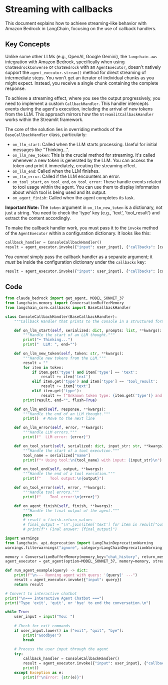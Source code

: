 # Streaming with callbacks

This document explains how to achieve streaming-like behavior with Amazon Bedrock in LangChain, focusing on the use of callback handlers.

## Key Concepts

Unlike some other LLMs (e.g., OpenAI, Google Gemini), the `langchain-aws` integration with Amazon Bedrock, specifically when using `ChatBedrockConverse` or `ChatBedrock` with an `AgentExecutor`, doesn't natively support the `agent_executor.stream()` method for direct streaming of intermediate steps. You won't get an iterator of individual chunks as you might expect. Instead, you receive a single chunk containing the complete response.

To achieve a streaming effect, where you see the output progressively, you need to implement a custom `CallbackHandler`. This handler intercepts events during the agent's execution, including the arrival of new tokens from the LLM.  This approach mirrors how the `StreamlitCallbackHandler` works within the Streamlit framework.

The core of the solution lies in overriding methods of the `BaseCallbackHandler` class, particularly:

*   `on_llm_start`: Called when the LLM starts processing.  Useful for initial messages like "Thinking...".
*   `on_llm_new_token`:  This is the crucial method for streaming. It's called whenever a new token is generated by the LLM.  You can access the token and print it immediately, creating the streaming effect.
*   `on_llm_end`: Called when the LLM finishes.
*   `on_llm_error`: Called if the LLM encounters an error.
*   `on_tool_start`, `on_tool_end`, `on_tool_error`:  These handle events related to tool usage within the agent.  You can use them to display information about which tool is being used and its output.
*   `on_agent_finish`: Called when the agent completes its task.

**Important Note:** The `token` argument in `on_llm_new_token` is a dictionary, not just a string. You need to check the 'type' key (e.g., 'text', 'tool_result') and extract the content accordingly.

To make the callback handler work, you must pass it to the `invoke` method of the `AgentExecutor` within a configuration dictionary.  It looks like this:

```python
callback_handler = ConsoleCallbackHandler()
result = agent_executor.invoke({"input": user_input}, {"callbacks": [callback_handler]})
```

You *cannot* simply pass the callback handler as a separate argument; it *must* be inside the configuration dictionary under the `callbacks` key:

```python
result = agent_executor.invoke({"input": user_input}, {"callbacks": [callback_handler]})   
```


## Code


```python
from claude_bedrock import get_agent, MODEL_SONNET_37
from langchain.memory import ConversationBufferMemory
from langchain_core.callbacks import BaseCallbackHandler

class ConsoleCallbackHandler(BaseCallbackHandler):
    """Callback Handler that prints to the console in a structured format."""

    def on_llm_start(self, serialized: dict, prompts: list, **kwargs):
        """Handle the start of an LLM thought."""
        print("• Thinking...")
        print("  LLM: ", end="")

    def on_llm_new_token(self, token: str, **kwargs):
        """Handle new tokens from the LLM."""
        result = ""
        for item in token:
            if item.get('type') and item['type'] == 'text':
                result += item['text']
            elif item.get('type') and item['type'] == 'tool_result':
                result += item['text']
            elif item.get('type'):
                result += f"Unknown token type: {item.get('type')} and item='{item}'"
        print(result, end="", flush=True)

    def on_llm_end(self, response, **kwargs):
        """Handle the end of an LLM thought."""
        print()  # Move to the next line

    def on_llm_error(self, error, **kwargs):
        """Handle LLM errors."""
        print(f"  LLM error: {error}")

    def on_tool_start(self, serialized: dict, input_str: str, **kwargs):
        """Handle the start of a tool execution."""
        tool_name = serialized["name"]
        print(f"• Using tool:\n{tool_name} with input: {input_str}\n")

    def on_tool_end(self, output, **kwargs):
        """Handle the end of a tool execution."""
        print(f"    Tool output:\n{output}")

    def on_tool_error(self, error, **kwargs):
        """Handle tool errors."""
        print(f"    Tool error:\n{error}")

    def on_agent_finish(self, finish, **kwargs):
        """Handle the final output of the agent."""
        pass
        # result = finish.return_values
        # final_output = "\n".join(item['text'] for item in result["output"])
        # print(f"• Final answer: {final_output}")

import warnings
from langchain._api.deprecation import LangChainDeprecationWarning
warnings.filterwarnings("ignore", category=LangChainDeprecationWarning)

memory = ConversationBufferMemory(memory_key="chat_history", return_messages=True)
agent_executor = get_agent(option=MODEL_SONNET_37, memory=memory, streaming=True, converse_chat=True, thinking=False)

def run_agent_example(query) -> dict:
    print(f"\n--- Running agent with query: '{query}' ---")
    result = agent_executor.invoke({"input": query})
    return result

# Convert to interactive chatbot
print("\n=== Interactive Agent Chatbot ===")
print("Type 'exit', 'quit', or 'bye' to end the conversation.\n")

while True:
    user_input = input("You: ")
    
    # Check for exit commands
    if user_input.lower() in ["exit", "quit", "bye"]:
        print("Goodbye!")
        break
        
    # Process the user input through the agent
    try:
        callback_handler = ConsoleCallbackHandler()
        result = agent_executor.invoke({"input": user_input}, {"callbacks": [callback_handler]})   
        print()         
    except Exception as e:
        print(f"\nError: {str(e)}")
```